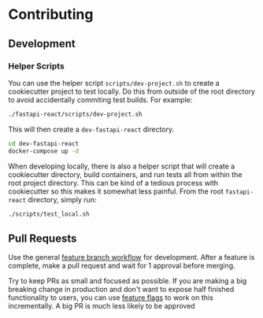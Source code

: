 # Contributing

## Development

### Helper Scripts
You can use the helper script `scripts/dev-project.sh` to create a cookiecutter
project to test locally.  Do this from outside of the root directory to avoid
accidentally commiting test builds.  For example:
```bash
./fastapi-react/scripts/dev-project.sh
```

This will then create a `dev-fastapi-react` directory.
```bash
cd dev-fastapi-react
docker-compose up -d
```

When developing locally, there is also a helper script that will create a cookiecutter directory, build containers, and run tests all from within the root project directory.  This can be kind of a tedious process with cookiecutter so this makes it somewhat less painful.  From the root `fastapi-react` directory, simply run:
```bash
./scripts/test_local.sh
```

## Pull Requests

Use the general [feature branch
workflow](https://www.atlassian.com/git/tutorials/comparing-workflows/feature-branch-workflow)
for development. After a feature is complete, make a pull request and wait for 1
approval before merging.

Try to keep PRs as small and focused as possible. If you are making a big
breaking change in production and don't want to expose half finished
functionality to users, you can use [feature
flags](https://www.martinfowler.com/articles/feature-toggles.html) to work on
this incrementally.  A big PR is much less likely to be approved